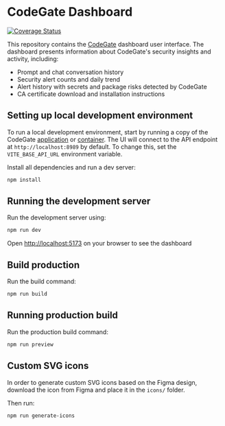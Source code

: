 # CodeGate Dashboard

[![Coverage Status](https://coveralls.io/repos/github/stacklok/codegate-ui/badge.svg?branch=main)](https://coveralls.io/github/stacklok/codegate-ui?branch=main)

This repository contains the [CodeGate](https://github.com/stacklok/codegate)
dashboard user interface. The dashboard presents information about CodeGate's
security insights and activity, including:

- Prompt and chat conversation history
- Security alert counts and daily trend
- Alert history with secrets and package risks detected by CodeGate
- CA certificate download and installation instructions

## Setting up local development environment

To run a local development environment, start by running a copy of the CodeGate
[application](https://github.com/stacklok/codegate/blob/main/docs/development.md)
or [container](https://docs.codegate.ai/how-to/install). The UI will connect to
the API endpoint at `http://localhost:8989` by default. To change this, set the
`VITE_BASE_API_URL` environment variable.

Install all dependencies and run a dev server:

```bash
npm install
```

## Running the development server

Run the development server using:

```bash
npm run dev
```

Open <http://localhost:5173> on your browser to see the dashboard

## Build production

Run the build command:

```bash
npm run build
```

## Running production build

Run the production build command:

```bash
npm run preview
```

## Custom SVG icons

In order to generate custom SVG icons based on the Figma design, download the icon from Figma and place it
in the `icons/` folder.

Then run:

```bash
npm run generate-icons
```
